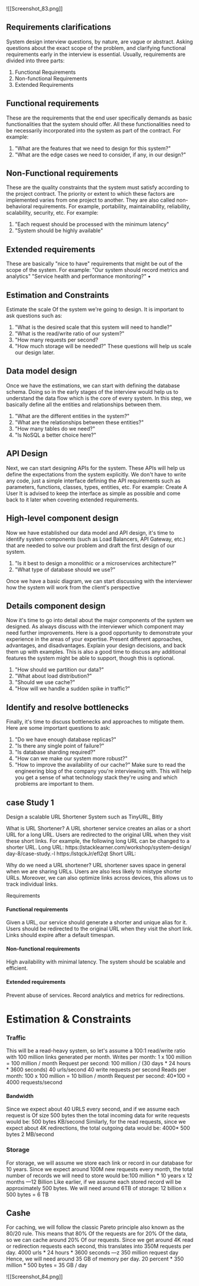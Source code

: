 


![[Screenshot_83.png]]
## Requirements clarifications

System design interview questions, by nature, are vague or abstract. Asking questions about the exact scope of the problem, and clarifying functional requirements early in the
interview is essential. Usually, requirements are divided into three parts:
1. Functional Requirements
2. Non-functional Requirements
3. Extended Requirements

## Functional requirements
These are the requirements that the end user specifically demands as basic functionalities that the system should offer. All these functionalities need to be necessarily
incorporated into the system as part of the contract.  For example:
1. "What are the features that we need to design for this system?"
2. "What are the edge cases we need to consider, if any, in our design?"


## Non-FunctionaI requirements
These are the quality constraints that the system must satisfy according to the project contract. The priority or extent to which these factors are implemented varies from
one project to another. They are also called non-behavioral requirements. For example, portability, maintainability, reliability, scalability, security, etc.
For example:
1. "Each request should be processed with the minimum latency"
2. "System should be highly available"


## Extended requirements
These are basically "nice to have" requirements that might be out of the scope of the system.
For example:
"Our system should record metrics and analytics"
"Service health and performance monitoring?" •


## Estimation and Constraints
Estimate the scale Of the system we're going to design. It is important to ask questions such as:
1. "What is the desired scale that this system will need to handle?"
2. "What is the read/write ratio of our system?"
3. "How many requests per second?
4. "How much storage will be needed?"
These questions will help us scale our design later.



## Data model design
Once we have the estimations, we can start with defining the database schema. Doing so in the early stages of the interview would help us to understand the data flow which
is the core of every system. In this step, we basically define all the entities and relationships between them.
1. "What are the different entities in the system?"
2. "What are the relationships between these entities?"
3. "How many tables do we need?"
4. "Is NoSQL a better choice here?"

## API Design
Next, we can start designing APIs for the system. These APIs will help us define the expectations from the system explicitly. We don't have to write any code, just a simple
interface defining the API requirements such as parameters, functions, classes, types, entities, etc.
For example: Create A User
It is advised to keep the interface as simple as possible and come back to it later when covering extended requirements.




## High-level component design
Now we have established our data model and API design,
it's time to identify system components (such as Load Balancers, API Gateway, etc.) that are needed to solve our
problem and draft the first design of our system.

1. "Is it best to design a monolithic or a microservices architecture?"
2. "What type of database should we use?"

Once we have a basic diagram, we can start discussing with the interviewer how the system will work from the client's perspective



## Details  component design
Now it's time to go into detail about the major components of the
system we designed. As always discuss with the interviewer which component may need further improvements.
Here is a good opportunity to demonstrate your experience in the
areas of your expertise. Present different approaches, advantages, and disadvantages. Explain your design decisions, and back them up with examples. This is also a good time to discuss any additional features the system might be able to support, though this is optional.

1. "How should we partition our data?"
2. "What about load distribution?"
3. "Should we use cache?"
4. "How will we handle a sudden spike in traffic?"


## Identify and resolve bottlenecks
Finally, it's time to discuss bottlenecks and approaches to mitigate them. Here are some important questions to ask:

1. "Do we have enough database replicas?"
2. "Is there any single point of failure?"
3. "Is database sharding required?"
4. "How can we make our system more robust?"
5. "How to improve the availability of our cache?"
Make sure to read the engineering blog of the company you're interviewing with. This will help you get a sense of what technology stack they're using and which problems are important to them.



## case Study 1
Design a scalable URL Shortener System such as TinyURL, Bitly

What is URL Shortener?
A URL shortener service creates an alias or a short URL for a
long URL. Users are redirected to the original URL when they
visit these short links.
For example, the following long URL can be changed to a
shorter URL.
Long URL:
https:(Istacklearner.com/workshop/system-design/
day-8/case-study.-l
https:/IstqckJr/efl2qt
Short URL:



Why do we need a URL
shortener?
URL shortener saves space in general when we are sharing
URLs. Users are also less likely to mistype shorter URLs.
Moreover, we can also optimize links across devices, this
allows us to track individual links.

Requirements
#### Functional requirements
Given a URL, our service should generate a shorter
and unique alias for it.
Users should be redirected to the original URL when
they visit the short link.
Links should expire after a default timespan.

#### Non-functional requirements
High availability with minimal latency.
The system should be scalable and efficient.

#### Extended requirements
Prevent abuse of services.
Record analytics and metrics for redirections.


# Estimation & Constraints

### Traffic
This will be a read-heavy system, so let's assume a 100:1
read/write ratio with 100 million links generated per month.
Writes per month: 1 x 100 million = 100 million / month
Request per second: 100 million / (30 days * 24 hours * 3600 seconds) 40 urls/second
40 write requests per second
Reads per month: 100 x 100 million = 10 billion / month
Request per second: 40*100 = 4000 requests/second


#### Bandwidth
Since we expect about 40 URLS every second, and if we
assume each request is Of size 500 bytes then the total
incoming data for write requests would be: 500 bytes KB/second
Similarly, for the read requests, since we expect about 4K
redirections, the total outgoing data would be: 4000* 500 bytes 2 MB/second


### Storage
For storage, we will assume we store each link or record in
our database for 10 years. Since we expect around 100M
new requests every month, the total number of records we
will need to store would be:100 million * 10 years x 12 months —12 Billion
Like earlier, if we assume each stored record will be
approximately 500 bytes. We will need around 6TB of
storage: 12 billion x 500 bytes = 6 TB


## Cashe
For caching, we will follow the classic Pareto principle also known as
the 80/20 rule. This means that 80% Of the requests are for 20% Of the
data, so we can cache around 20% Of our requests.
Since we get around 4K read or redirection requests each second, this
translates into 350M requests per day.
4000 urls * 24 hours * 3600 seconds —z 350 million request day
Hence, we will need around 35 GB of memory per day.
20 percent * 350 million * 500 bytes = 35 GB / day

![[Screenshot_84.png]]